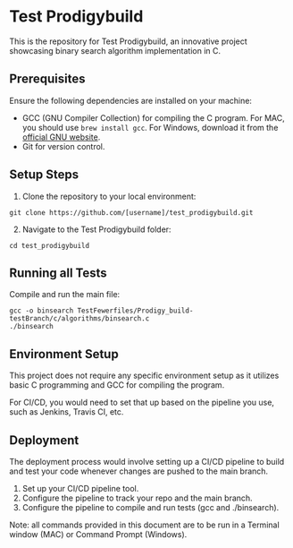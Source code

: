 # Test Prodigybuild

This is the repository for Test Prodigybuild, an innovative project showcasing binary search algorithm implementation in C.

## Prerequisites

Ensure the following dependencies are installed on your machine:

- GCC (GNU Compiler Collection) for compiling the C program. For MAC, you should use `brew install gcc`. For Windows, download it from the [official GNU website](http://www.mingw.org/).
- Git for version control.

## Setup Steps

1. Clone the repository to your local environment:

```shell
git clone https://github.com/[username]/test_prodigybuild.git
```

2. Navigate to the Test Prodigybuild folder:

```shell
cd test_prodigybuild
```

## Running all Tests

Compile and run the main file:

```shell
gcc -o binsearch TestFewerfiles/Prodigy_build-testBranch/c/algorithms/binsearch.c
./binsearch
```

## Environment Setup

This project does not require any specific environment setup as it utilizes basic C programming and GCC for compiling the program.

For CI/CD, you would need to set that up based on the pipeline you use, such as Jenkins, Travis CI, etc.

## Deployment

The deployment process would involve setting up a CI/CD pipeline to build and test your code whenever changes are pushed to the main branch.

1. Set up your CI/CD pipeline tool.
2. Configure the pipeline to track your repo and the main branch.
3. Configure the pipeline to compile and run tests (gcc and ./binsearch).

Note: all commands provided in this document are to be run in a Terminal window (MAC) or Command Prompt (Windows).

